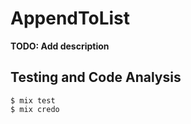 # AppendToList

**TODO: Add description**

## Testing and Code Analysis

    $ mix test
    $ mix credo

